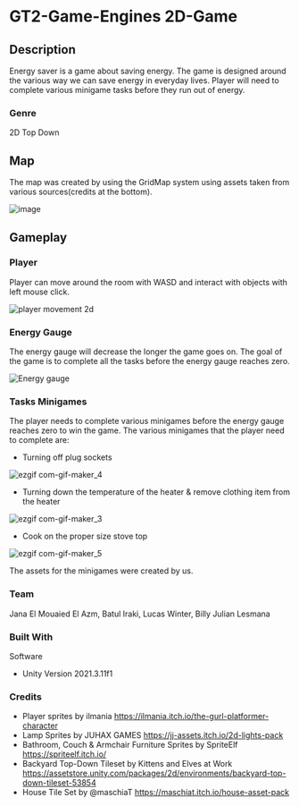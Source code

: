 # GT2-Game-Engines 2D-Game


## Description
Energy saver is a game about saving energy. The game is designed around the various way we can save energy in everyday lives. Player will need to complete various minigame tasks before they run out of energy.

### Genre
2D Top Down


## Map
The map was created by using the GridMap system using assets taken from various sources(credits at the bottom).

![image](https://user-images.githubusercontent.com/63732813/205330479-5d52726a-ad18-4282-b5d7-d648e5c73d0d.png)

## Gameplay

### Player 
Player can move around the room with WASD and interact with objects with left mouse click.

![player movement 2d](https://user-images.githubusercontent.com/63732813/205146899-caf0f507-bd19-4f93-a494-ecbde1316adf.gif)

### Energy Gauge
The energy gauge will decrease the longer the game goes on. The goal of the game is to complete all the tasks before the energy gauge reaches zero.

![Energy gauge](https://user-images.githubusercontent.com/63732813/205330954-7e4a5107-fb23-47ee-a02f-7f8092eb770b.gif)

### Tasks Minigames
The player needs to complete various minigames before the energy gauge reaches zero to win the game. The various minigames that the player need to complete are:

* Turning off plug sockets

![ezgif com-gif-maker_4](https://user-images.githubusercontent.com/63732813/205300742-b9fa30dc-04cf-4485-b23f-52744beb79b0.gif)

* Turning down the temperature of the heater & remove clothing item from the heater

![ezgif com-gif-maker_3](https://user-images.githubusercontent.com/63732813/205300262-d9071d30-545b-49f3-a4b9-16e6d876c50f.gif)

* Cook on the proper size stove top

![ezgif com-gif-maker_5](https://user-images.githubusercontent.com/63732813/205300679-00f4f4a8-5dc8-4777-89e4-2f7e1c954d44.gif)


The assets for the minigames were created by us.

### Team
Jana El Mouaied El Azm, Batul Iraki, Lucas Winter, Billy Julian Lesmana

### Built With
Software
* Unity Version 2021.3.11f1

### Credits
* Player sprites by ilmania https://ilmania.itch.io/the-gurl-platformer-character
* Lamp Sprites by JUHAX GAMES https://jj-assets.itch.io/2d-lights-pack 
* Bathroom, Couch & Armchair Furniture Sprites by SpriteElf https://spriteelf.itch.io/
* Backyard Top-Down Tileset by Kittens and Elves at Work https://assetstore.unity.com/packages/2d/environments/backyard-top-down-tileset-53854
* House Tile Set by @maschiaT https://maschiat.itch.io/house-asset-pack

